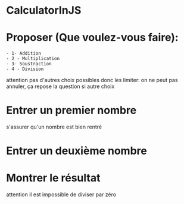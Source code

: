 # CalculatorInJS

# Proposer (Que voulez-vous faire):
	- 1- Addition
	- 2 - Multiplication
	- 3- Soustraction
	- 4 - Division

attention pas d'autres choix possibles donc les limiter:
	on ne peut pas annuler, ça repose la question si autre choix

# Entrer un premier nombre
 s'assurer qu'un nombre est bien rentré

# Entrer un deuxième nombre

# Montrer le résultat

attention il est impossible de diviser par zéro




